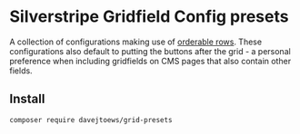 # Silverstripe Gridfield Config presets

A collection of configurations making use of [orderable rows](https://github.com/symbiote/silverstripe-gridfieldextensions/blob/3/docs/en/index.md#orderable-rows). These configurations also default to putting the buttons after the grid - a personal preference when including gridfields on CMS pages that also contain other fields.

## Install

`composer require davejtoews/grid-presets`
